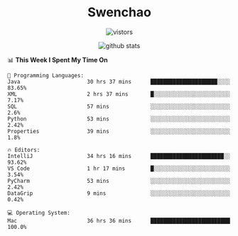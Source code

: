 <h1 align="center">Swenchao</h3>

<p align="center">
  <img src="https://visitor-badge.glitch.me/badge?page_id=Swenchao" alt="vistors" />
</p>

<p align="center">
  <img src="https://github-readme-stats.vercel.app/api?username=Swenchao&count_private=true&show_icons=true&theme=vue-dark&hide_title=true" alt="github stats" />
</p>

<!--START_SECTION:waka-->
📊 **This Week I Spent My Time On** 

```text
💬 Programming Languages: 
Java                     30 hrs 37 mins      █████████████████████░░░░   83.65% 
XML                      2 hrs 37 mins       █░░░░░░░░░░░░░░░░░░░░░░░░   7.17% 
SQL                      57 mins             ░░░░░░░░░░░░░░░░░░░░░░░░░   2.6% 
Python                   53 mins             ░░░░░░░░░░░░░░░░░░░░░░░░░   2.42% 
Properties               39 mins             ░░░░░░░░░░░░░░░░░░░░░░░░░   1.8%

🔥 Editors: 
IntelliJ                 34 hrs 16 mins      ███████████████████████░░   93.62% 
VS Code                  1 hr 17 mins        █░░░░░░░░░░░░░░░░░░░░░░░░   3.54% 
PyCharm                  53 mins             ░░░░░░░░░░░░░░░░░░░░░░░░░   2.42% 
DataGrip                 9 mins              ░░░░░░░░░░░░░░░░░░░░░░░░░   0.42%

💻 Operating System: 
Mac                      36 hrs 36 mins      █████████████████████████   100.0%

```


<!--END_SECTION:waka-->
